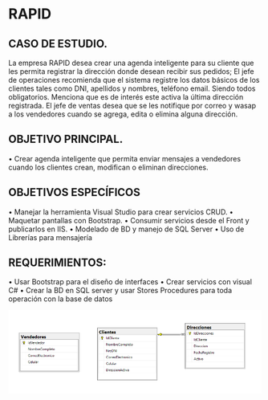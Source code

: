 # RAPID

## CASO DE ESTUDIO.
La empresa RAPID desea crear una agenda inteligente para su cliente que les permita registrar la
dirección donde desean recibir sus pedidos; El jefe de operaciones recomienda que el sistema
registre los datos básicos de los clientes tales como DNI, apellidos y nombres, teléfono email.
Siendo todos obligatorios. Menciona que es de interés este activa la última dirección registrada.
El jefe de ventas desea que se les notifique por correo y wasap a los vendedores cuando se
agrega, edita o elimina alguna dirección.

## OBJETIVO PRINCIPAL.
• Crear agenda inteligente que permita enviar mensajes a
vendedores cuando los clientes crean, modifican o eliminan
direcciones.

## OBJETIVOS ESPECÍFICOS
• Manejar la herramienta Visual Studio para crear servicios CRUD.
• Maquetar pantallas con Bootstrap.
• Consumir servicios desde el Front y publicarlos en IIS.
• Modelado de BD y manejo de SQL Server
• Uso de Librerías para mensajería

## REQUERIMIENTOS:
• Usar Bootstrap para el diseño de interfaces
• Crear servicios con visual C#
• Crear la BD en SQL server y usar Stores Procedures para toda operación con la base de datos

![Diagrama de tablas!](/Documentacion/Imagenes/DiagramaTablasRapid.png)
